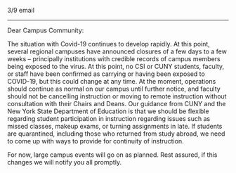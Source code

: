 3/9 email

----

​Dear Campus Community:

The situation with Covid-19 continues to develop rapidly. At this point, several regional campuses have announced closures of a few days to a few weeks – principally institutions with credible records of campus members being exposed to the virus. At this point, no CSI or CUNY students, faculty, or staff have been confirmed as carrying or having been exposed to COVID-19, but this could change at any time. At the moment, operations should continue as normal on our campus until further notice, and faculty should not be cancelling instruction or moving to remote instruction without consultation with their Chairs and Deans. Our guidance from CUNY and the New York State Department of Education is that we should be flexible regarding student participation in instruction regarding issues such as missed classes, makeup exams, or turning assignments in late. If students are quarantined, including those who returned from study abroad, we need to come up with ways to provide for continuity of instruction.

For now, large campus events will go on as planned. Rest assured, if this changes we will notify you all promptly.
